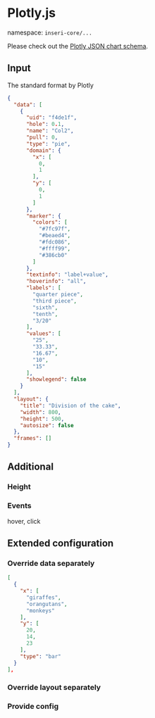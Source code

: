# Plotly.js

namespace: `inseri-core/...`

Please check out the [Plotly JSON chart schema](https://plotly.com/chart-studio-help/json-chart-schema/).

## Input

The standard format by Plotly

```json
{
  "data": [
    {
      "uid": "f4de1f",
      "hole": 0.1,
      "name": "Col2",
      "pull": 0,
      "type": "pie",
      "domain": {
        "x": [
          0,
          1
        ],
        "y": [
          0,
          1
        ]
      },
      "marker": {
        "colors": [
          "#7fc97f",
          "#beaed4",
          "#fdc086",
          "#ffff99",
          "#386cb0"
        ]
      },
      "textinfo": "label+value",
      "hoverinfo": "all",
      "labels": [
        "quarter piece",
        "third piece",
        "sixth",
        "tenth",
        "3/20"
      ],
      "values": [
        "25",
        "33.33",
        "16.67",
        "10",
        "15"
      ],
      "showlegend": false
    }
  ],
  "layout": {
    "title": "Division of the cake",
    "width": 800,
    "height": 500,
    "autosize": false
  },
  "frames": []
}
```

## Additional

### Height

### Events

hover, click 

## Extended configuration

### Override data separately

```json
[
  {
    "x": [
      "giraffes",
      "orangutans",
      "monkeys"
    ],
    "y": [
      20,
      14,
      23
    ],
    "type": "bar"
  }
],
```


### Override layout separately

### Provide config



